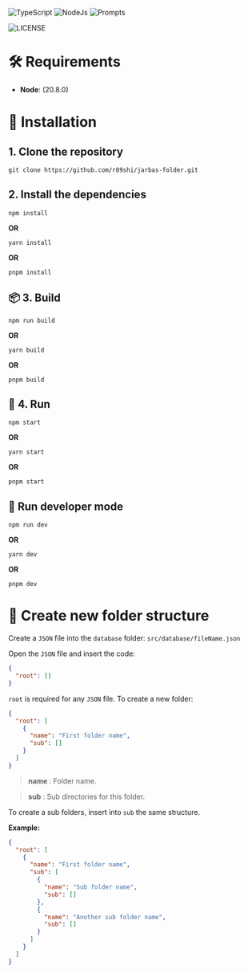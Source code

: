 ![TypeScript](https://img.shields.io/badge/typescript-%23007ACC.svg?style=for-the-badge&logo=typescript&logoColor=white)
![NodeJs](<https://img.shields.io/badge/nodeJS%20(20.8.0)-%23089000?style=for-the-badge&logo=nodeJS&logoColor=white>)
![Prompts](https://img.shields.io/badge/prompts-%23000000?style=for-the-badge&logo=prompts&logoColor=white)

![LICENSE](https://img.shields.io/github/license/Ileriayo/markdown-badges?style=for-the-badge)

# 🛠️ Requirements

- **Node**: (20.8.0)

# 🚀 Installation

## 1. Clone the repository

```
git clone https://github.com/r89shi/jarbas-folder.git
```

## 2. Install the dependencies

```
npm install
```

**OR**

```
yarn install
```

**OR**

```
pnpm install
```

## 📦 3. Build

```
npm run build
```

**OR**

```
yarn build
```

**OR**

```
pnpm build
```

## 🐇 4. Run

```
npm start
```

**OR**

```
yarn start
```

**OR**

```
pnpm start
```

## 🐞 Run developer mode

```
npm run dev
```

**OR**

```
yarn dev
```

**OR**

```
pnpm dev
```

# 📂 Create new folder structure

Create a `JSON` file into the `database` folder: `src/database/fileName.json`

Open the `JSON` file and insert the code:

```JSON
{
  "root": []
}
```

`root` is required for any `JSON` file. To create a new folder:

```JSON
{
  "root": [
    {
      "name": "First folder name",
      "sub": []
    }
  ]
}
```

> **name** : Folder name.

> **sub** : Sub directories for this folder.

To create a sub folders, insert into `sub` the same structure.

**Example:**

```JSON
{
  "root": [
    {
      "name": "First folder name",
      "sub": [
        {
          "name": "Sub folder name",
          "sub": []
        },
        {
          "name": "Another sub folder name",
          "sub": []
        }
      ]
    }
  ]
}
```
